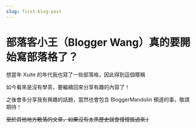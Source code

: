```yaml
---
slug: first-blog-post
---
```


# 部落客小王（Blogger Wang）真的要開始寫部落格了？

想當年 Xuite 的年代我也寫了一些部落格，因此得到這個暱稱

如今看來是沒有學乖，要繼續回來分享有趣的內容了！

之後會多分享我有興趣的話題，當然也會包含 BloggerMandolin 頻道的事，敬請期待！

~~至於其他地方散落的文章，如果沒有太黑歷史就會慢慢搬過來:)~~
